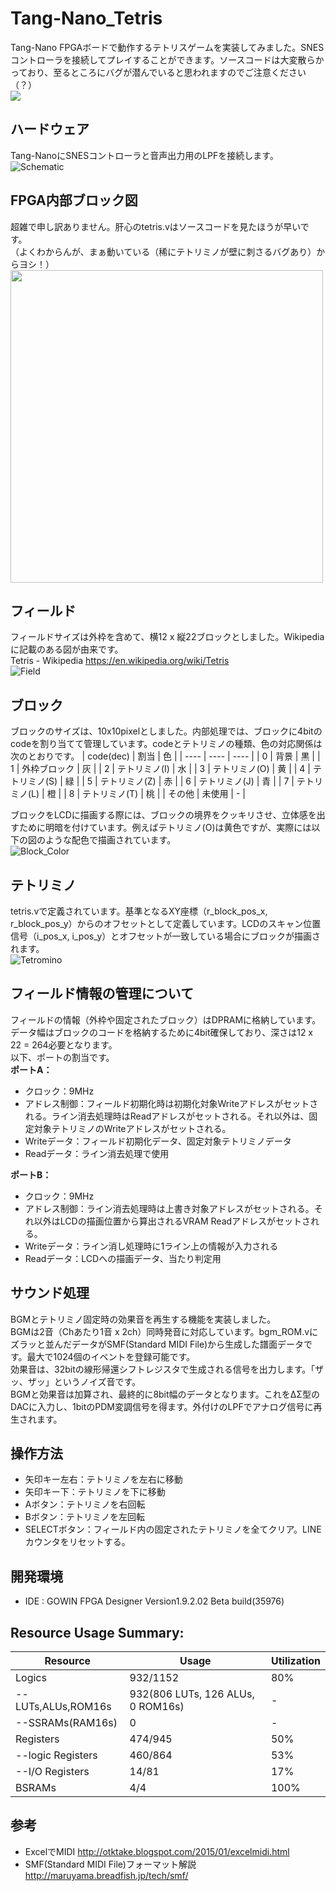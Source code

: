 # Tang-Nano_Tetris
Tang-Nano FPGAボードで動作するテトリスゲームを実装してみました。SNESコントローラを接続してプレイすることができます。ソースコードは大変散らかっており、至るところにバグが潜んでいると思われますのでご注意ください（？）  
[![](https://img.youtube.com/vi/Z7nBj0Th6N0/0.jpg)](https://www.youtube.com/watch?v=Z7nBj0Th6N0)  

## ハードウェア
Tang-NanoにSNESコントローラと音声出力用のLPFを接続します。  
![Schematic](doc/img/Schematic.png "Schematic")

## FPGA内部ブロック図
超雑で申し訳ありません。肝心のtetris.vはソースコードを見たほうが早いです。  
（よくわからんが、まぁ動いている（稀にテトリミノが壁に刺さるバグあり）からヨシ！）  
<img src="doc/img/BlockDiagram.png" width="500">  

## フィールド
フィールドサイズは外枠を含めて、横12 x 縦22ブロックとしました。Wikipediaに記載のある図が由来です。  
Tetris - Wikipedia https://en.wikipedia.org/wiki/Tetris  
![Field](doc/img/Field.png "Field")

## ブロック
ブロックのサイズは、10x10pixelとしました。内部処理では、ブロックに4bitのcodeを割り当てて管理しています。codeとテトリミノの種類、色の対応関係は次のとおりです。
| code(dec) | 割当 | 色 |
| ---- | ---- | ---- |
| 0    | 背景 | 黒 |
| 1    | 外枠ブロック | 灰 |
| 2    | テトリミノ(I) | 水 |
| 3    | テトリミノ(O) | 黄 |
| 4    | テトリミノ(S) | 緑 |
| 5    | テトリミノ(Z) | 赤 |
| 6    | テトリミノ(J) | 青 |
| 7    | テトリミノ(L) | 橙 |
| 8    | テトリミノ(T) | 桃 |
| その他 | 未使用 | - |

ブロックをLCDに描画する際には、ブロックの境界をクッキリさせ、立体感を出すために明暗を付けています。例えばテトリミノ(O)は黄色ですが、実際には以下の図のような配色で描画されています。    
![Block_Color](doc/img/block_color.png "Block_Color")

## テトリミノ
tetris.vで定義されています。基準となるXY座標（r_block_pos_x, r_block_pos_y）からのオフセットとして定義しています。LCDのスキャン位置信号（i_pos_x, i_pos_y）とオフセットが一致している場合にブロックが描画されます。  
![Tetromino](doc/img/Tetromino.png "Tetromino")

## フィールド情報の管理について
フィールドの情報（外枠や固定されたブロック）はDPRAMに格納しています。データ幅はブロックのコードを格納するために4bit確保しており、深さは12 x 22 = 264必要となります。  
以下、ポートの割当です。  
**ポートA：**
* クロック：9MHz
* アドレス制御：フィールド初期化時は初期化対象Writeアドレスがセットされる。ライン消去処理時はReadアドレスがセットされる。それ以外は、固定対象テトリミノのWriteアドレスがセットされる。
* Writeデータ：フィールド初期化データ、固定対象テトリミノデータ
* Readデータ：ライン消去処理で使用

**ポートB：**
* クロック：9MHz
* アドレス制御：ライン消去処理時は上書き対象アドレスがセットされる。それ以外はLCDの描画位置から算出されるVRAM Readアドレスがセットされる。
* Writeデータ：ライン消し処理時に1ライン上の情報が入力される
* Readデータ：LCDへの描画データ、当たり判定用

## サウンド処理
BGMとテトリミノ固定時の効果音を再生する機能を実装しました。  
BGMは2音（Chあたり1音 x 2ch）同時発音に対応しています。bgm_ROM.vにズラッと並んだデータがSMF(Standard MIDI File)から生成した譜面データです。最大で1024個のイベントを登録可能です。  
効果音は、32bitの線形帰還シフトレジスタで生成される信号を出力します。「ザッ、ザッ」というノイズ音です。  
BGMと効果音は加算され、最終的に8bit幅のデータとなります。これをΔΣ型のDACに入力し、1bitのPDM変調信号を得ます。外付けのLPFでアナログ信号に再生されます。  

## 操作方法
* 矢印キー左右：テトリミノを左右に移動
* 矢印キー下：テトリミノを下に移動
* Aボタン：テトリミノを右回転
* Bボタン：テトリミノを左回転
* SELECTボタン：フィールド内の固定されたテトリミノを全てクリア。LINEカウンタをリセットする。

## 開発環境
- IDE : GOWIN FPGA Designer Version1.9.2.02 Beta build(35976)

## Resource Usage Summary:
|  Resource  |  Usage |  Utilization  |
| ---------- | ------ | ------------- |
|  Logics  |  932/1152  | 80% |
|  --LUTs,ALUs,ROM16s  |  932(806 LUTs, 126 ALUs, 0 ROM16s)  | - |
|  --SSRAMs(RAM16s)  |  0  | - |
|  Registers  |  474/945  | 50% |
|  --logic Registers  |  460/864  | 53% |
|  --I/O Registers  |  14/81  | 17% |
|  BSRAMs  |  4/4  | 100% |


## 参考
- ExcelでMIDI http://otktake.blogspot.com/2015/01/excelmidi.html
- SMF(Standard MIDI File)フォーマット解説 http://maruyama.breadfish.jp/tech/smf/
